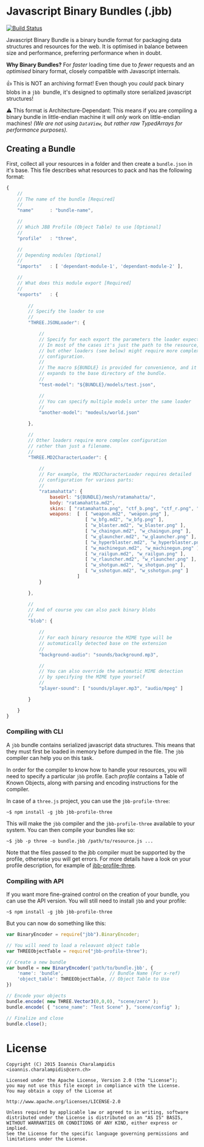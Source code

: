 # Javascript Binary Bundles (.jbb)

[![Build Status](https://travis-ci.org/wavesoft/jbb.svg?branch=master)](https://travis-ci.org/wavesoft/jbb)

Javascript Binary Bundle is a binary bundle format for packaging data structures and resources for the web. It is optimised in balance between size and performance, preferring performance when in doubt.

**Why Binary Bundles?** For *faster* loading time due to *fewer* requests and an *optimised* binary format, closely compatible with Javascript internals.

:thumbsup: This is NOT an archiving format! Even though you *could* pack binary blobs in a `jbb `bundle, it's designed  to optimally store serialized javascript structures!

:warning: This format is Architecture-Dependant: This means if you are compiling a binary bundle in little-endian machine it will *only* work on little-endian machines! _(We are not using `DataView`, but rather raw TypedArrays for performance purposes)._

## Creating a Bundle

First, collect all your resources in a folder and then create a `bundle.json` in it's base. This file describes what resources to pack and has the following format:

```js
{
    //
    // The name of the bundle [Required]
    //
    "name"      : "bundle-name",

    //
    // Which JBB Profile (Object Table) to use [Optional]
    //
    "profile"   : "three",

    //
    // Depending modules [Optional]
    //
    "imports"   : [ 'dependant-module-1', 'dependant-module-2' ],

    //
    // What does this module export [Required]
    //
    "exports"   : {
    
        //
        // Specify the loader to use
        //
        "THREE.JSONLoader": {

            //
            // Specify for each export the parameters the loader expects.
            // In most of the cases it's just the path to the resource,
            // but other loaders (see below) might require more complex
            // configuration.
            //
            // The macro ${BUNDLE} is provided for convenience, and it
            // expands to the base directory of the bundle.
            //
            "test-model": "${BUNDLE}/models/test.json",

            //
            // You can specify multiple models unter the same loader
            //
            "another-model": "modeuls/world.json"

        },

        //
        // Other loaders require more complex configuration
        // rather than just a filename.
        //
        "THREE.MD2CharacterLoader": {
            
            //
            // For example, the MD2CharacterLoader requires detailed
            // configuration for various parts:
            //
            "ratamahatta": {
                baseUrl: "${BUNDLE}/mesh/ratamahatta/",
                body: "ratamahatta.md2",
                skins: [ "ratamahatta.png", "ctf_b.png", "ctf_r.png", "dead.png", "gearwhore.png" ],
                weapons:  [  [ "weapon.md2", "weapon.png" ],
                             [ "w_bfg.md2", "w_bfg.png" ],
                             [ "w_blaster.md2", "w_blaster.png" ],
                             [ "w_chaingun.md2", "w_chaingun.png" ],
                             [ "w_glauncher.md2", "w_glauncher.png" ],
                             [ "w_hyperblaster.md2", "w_hyperblaster.png" ],
                             [ "w_machinegun.md2", "w_machinegun.png" ],
                             [ "w_railgun.md2", "w_railgun.png" ],
                             [ "w_rlauncher.md2", "w_rlauncher.png" ],
                             [ "w_shotgun.md2", "w_shotgun.png" ],
                             [ "w_sshotgun.md2", "w_sshotgun.png" ]
                          ]
            }

        },

        //
        // And of course you can also pack binary blobs
        //
        "blob": {

            //
            // For each binary resource the MIME type will be
            // automatically detected base on the extension
            //
            "background-audio": "sounds/background.mp3",

            //
            // You can also override the automatic MIME detection
            // by specifying the MIME type yourself
            //
            "player-sound": [ "sounds/player.mp3", "audio/mpeg" ]

        }

    }
}
```

### Compiling with CLI

A `jbb` bundle contains serialized javascript data structures. This means that they must first be loaded in memory before dumped in the file. The `jbb` compiler can help you on this task. 

In order for the compiler to know how to handle your resources, you will need to specify a particular `jbb` profile. Each *profile* contains a Table of Known Objects, along with parsing and encoding instructions for the compiler.

In case of a `three.js` project, you can use the `jbb-profile-three`:

```
~$ npm install -g jbb jbb-profile-three
```

This will make the `jbb` compiler and the `jbb-profile-three` available to your system. You can then compile your bundles like so:

```
~$ jbb -p three -o bundle.jbb /path/to/resource.js ...
```

Note that the files passed to the jbb compiler must be supported by the profile, otherwise you will get errors. For more details have a look on your profile description, for example of [jbb-profile-three](https://github.com/wavesoft/jbb-profile-three).

### Compiling with API

If you want more fine-grained control on the creation of your bundle, you can use the API version. You will still need to install `jbb` and your profile:

```
~$ npm install -g jbb jbb-profile-three
```

But you can now do something like this:

```javascript
var BinaryEncoder = require("jbb").BinaryEncoder;

// You will need to load a releavant object table
var THREEObjectTable = require("jbb-profile-three");

// Create a new bundle
var bundle = new BinaryEncoder('path/to/bundle.jbb', {
    'name': 'bundle',                 // Bundle Name (For x-ref)
    'object_table': THREEObjectTable, // Object Table to Use
})

// Encode your objects
bundle.encode( new THREE.Vector3(0,0,0), "scene/zero" );
bundle.encode( { "scene_name": "Test Scene" }, "scene/config" );

// Finalize and close
bundle.close();
```

# License

```
Copyright (C) 2015 Ioannis Charalampidis <ioannis.charalampidis@cern.ch>

Licensed under the Apache License, Version 2.0 (the "License");
you may not use this file except in compliance with the License.
You may obtain a copy of the License at

http://www.apache.org/licenses/LICENSE-2.0

Unless required by applicable law or agreed to in writing, software
distributed under the License is distributed on an "AS IS" BASIS,
WITHOUT WARRANTIES OR CONDITIONS OF ANY KIND, either express or implied.
See the License for the specific language governing permissions and
limitations under the License.
```
